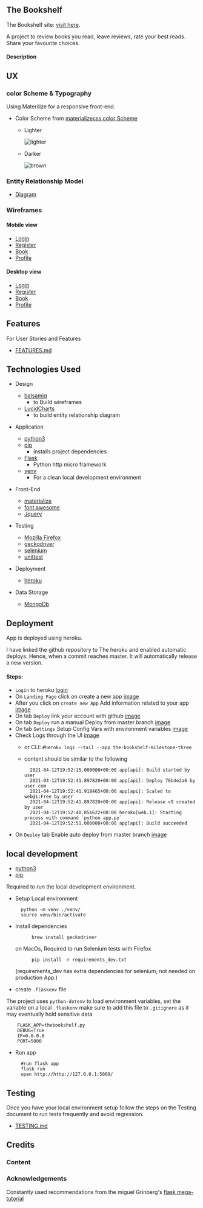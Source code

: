 The Bookshelf
---

The Bookshelf site: [visit here](https://the-bookshelf-milestone-three.herokuapp.com/).

A project to review books you read, leave reviews, rate your best reads. Share your favourite choices.

#### Description


## UX

### color Scheme & Typography 

Using Materilize for a responsive front-end. 

- Color Scheme from [materializecss color Scheme](https://materializecss.com/color.html)

    - Lighter
        
        ![lighter](https://github.com/diogo-pessoa/the-bookshelf/blob/master/readme-content/colorScheme/Lighter.png)

    - Darker
    
        ![brown](https://github.com/diogo-pessoa/the-bookshelf/blob/master/readme-content/colorScheme/darker.png)


### Entity Relationship Model

- [Diagram](https://github.com/diogo-pessoa/the-bookshelf/blob/master/readme-content/er_diagram.png)

### Wireframes

#### Mobile view 

- [Login](https://github.com/diogo-pessoa/the-bookshelf/blob/master/wireframes/Mobile/Login_Mobile.png)
- [Register](https://github.com/diogo-pessoa/the-bookshelf/blob/master/wireframes/Mobile/Register_Mobile.png)
- [Book](https://github.com/diogo-pessoa/the-bookshelf/blob/master/wireframes/Mobile/Book_Mobile.png)
- [Profile](https://github.com/diogo-pessoa/the-bookshelf/blob/master/wireframes/Mobile/Profile_Mobile.png)

#### Desktop view 

- [Login](https://github.com/diogo-pessoa/the-bookshelf/blob/master/wireframes/Desktop/Login.png) 
- [Register](https://github.com/diogo-pessoa/the-bookshelf/blob/master/wireframes/Desktop/Register.png)
- [Book](https://github.com/diogo-pessoa/the-bookshelf/blob/master/wireframes/Desktop/Book.png)
- [Profile](https://github.com/diogo-pessoa/the-bookshelf/blob/master/wireframes/Desktop/Profile.png)

## Features 

For User Stories and Features 

- [FEATURES.md](/FEATURES.md)

## Technologies Used 

- Design 
    - [balsamiq](https://balsamiq.com/)
        - to Build wireframes
    - [LucidCharts](https://www.lucidchart.com/) 
        - to build entity relationship diagram
- Application
    - [python3](https://www.python.org)
    - [pip](https://pypi.org/project/pip/)
      - installs project dependencies
    - [Flask](https://flask.palletsprojects.com/en/1.1.x/)
      - Python http micro framework  
    - [venv](https://docs.python.org/3/library/venv.html)
        - For a clean local development environment
- Front-End
    - [materialize](https://materializecss.com/)
    - [font awesome](https://fontawesome.com/)
    - [Jquery](https://jquery.com/)

- Testing
    - [Mozilla Firefox](https://www.mozilla.org/en-US/firefox/new/)
    - [geckodriver](https://stackoverflow.com/questions/40208051/selenium-using-python-geckodriver-executable-needs-to-be-in-path)
    - [selenium](https://selenium-python.readthedocs.io/locating-elements.html#locating-elements)
    - [unittest](https://docs.python.org/3/library/unittest.html)
- Deployment
  - [heroku](dashboard.heroku.com)
- Data Storage
    - [MongoDb](https://www.mongodb.com/)
    
## Deployment 
    
App is deployed using heroku.

I have linked the github repository to The heroku and enabled automatic deploys. Hence, when a commit reaches master. It will automatically release a new version. 

#### Steps:
- `Login` to heroku [login](https://id.heroku.com/login)
- On `Landing Page`  click on create a new app [image](https://github.com/diogo-pessoa/the-bookshelf/blob/master/readme-content/heroku-deploy/createNewApp.png)
- After you click on  `create new App` Add information related to your app [image](https://github.com/diogo-pessoa/the-bookshelf/blob/master/readme-content/heroku-deploy/App_info.png)
- On tab `Deploy` link your account with github [image](https://github.com/diogo-pessoa/the-bookshelf/blob/master/readme-content/heroku-deploy/link_account_to_github.png)
- On tab `Deploy` run a manual Deploy from master branch [image](https://github.com/diogo-pessoa/the-bookshelf/blob/master/readme-content/heroku-deploy/manual_deploy.png)
- On tab `Settings` Setup Config Vars with environment variables [image](https://github.com/diogo-pessoa/the-bookshelf/blob/master/readme-content/heroku-deploy/config_vars.png)
- Check Logs through the UI [image](https://github.com/diogo-pessoa/the-bookshelf/blob/master/readme-content/heroku-deploy/check_log_UI.png)
    - or CLI: `#heroku logs --tail --app the-bookshelf-milestone-three`
    - content should be similar to the following

            2021-04-12T19:52:15.000000+00:00 app[api]: Build started by user
            2021-04-12T19:52:41.897820+00:00 app[api]: Deploy 76b4e2a6 by user com
            2021-04-12T19:52:41.918465+00:00 app[api]: Scaled to web@1:Free by user 
            2021-04-12T19:52:41.897820+00:00 app[api]: Release v9 created by user 
            2021-04-12T19:52:48.856622+00:00 heroku[web.1]: Starting process with command `python app.py`
            2021-04-12T19:52:51.000000+00:00 app[api]: Build succeeded

- On `Deploy` tab Enable auto deploy from master branch [image](https://github.com/diogo-pessoa/the-bookshelf/blob/master/readme-content/heroku-deploy/automatic_deploy.png)

## local development

- [python3](https://www.python.org/downloads/) 
- [pip](https://pip.pypa.io/en/stable/installing/) 

Required to run the local development environment.

- Setup Local environment

        python -m venv ./venv/
        source venv/bin/activate

- Install dependencies
  
            brew install geckodriver 
    
    on MacOs, Required to run Selenium tests with Firefox
    
            pip install -r requirements_dev.txt 
        
    (requirements_dev has extra dependencies for selenium, not needed on production App.)

- create `.flaskenv` file
  
The project uses `python-dotenv` to load environment variables, set the variable on a local `.flaskenv`
    make sure to add this file to `.gitignore` as it may eventually hold sensitive data

        FLASK_APP=thebookshelf.py
        DEBUG=True
        IP=0.0.0.0
        PORT=5000

- Run app
  

        #run flask app
        flask run 
        open http://http://127.0.0.1:5000/

## Testing

Once you have your local environment setup follow the steps on the Testing document to run tests frequently and avoid regression.

- [TESTING.md](/TESTING.md)

## Credits 

### Content 

### Acknowledgements

Constantly used recommendations from the miguel Grinberg's [flask mega-tutorial](https://blog.miguelgrinberg.com/post/the-flask-mega-tutorial-part-i-hello-world)

